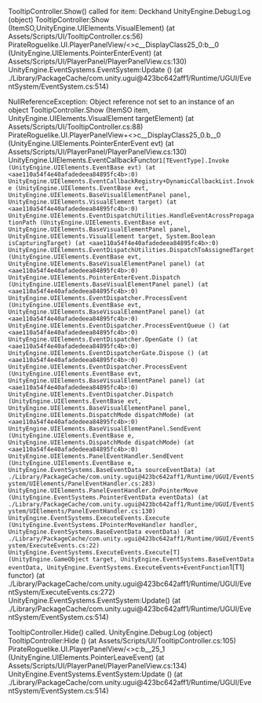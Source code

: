 TooltipController.Show() called for item: Deckhand
UnityEngine.Debug:Log (object)
TooltipController:Show (ItemSO,UnityEngine.UIElements.VisualElement) (at Assets/Scripts/UI/TooltipController.cs:56)
PirateRoguelike.UI.PlayerPanelView/<>c__DisplayClass25_0:<PopulateSlots>b__0 (UnityEngine.UIElements.PointerEnterEvent) (at Assets/Scripts/UI/PlayerPanel/PlayerPanelView.cs:130)
UnityEngine.EventSystems.EventSystem:Update () (at ./Library/PackageCache/com.unity.ugui@423bc642aff1/Runtime/UGUI/EventSystem/EventSystem.cs:514)

NullReferenceException: Object reference not set to an instance of an object
TooltipController.Show (ItemSO item, UnityEngine.UIElements.VisualElement targetElement) (at Assets/Scripts/UI/TooltipController.cs:88)
PirateRoguelike.UI.PlayerPanelView+<>c__DisplayClass25_0.<PopulateSlots>b__0 (UnityEngine.UIElements.PointerEnterEvent evt) (at Assets/Scripts/UI/PlayerPanel/PlayerPanelView.cs:130)
UnityEngine.UIElements.EventCallbackFunctor`1[TEventType].Invoke (UnityEngine.UIElements.EventBase evt) (at <aae110a54f4e40afadedeea84895fc4b>:0)
UnityEngine.UIElements.EventCallbackRegistry+DynamicCallbackList.Invoke (UnityEngine.UIElements.EventBase evt, UnityEngine.UIElements.BaseVisualElementPanel panel, UnityEngine.UIElements.VisualElement target) (at <aae110a54f4e40afadedeea84895fc4b>:0)
UnityEngine.UIElements.EventDispatchUtilities.HandleEventAcrossPropagationPath (UnityEngine.UIElements.EventBase evt, UnityEngine.UIElements.BaseVisualElementPanel panel, UnityEngine.UIElements.VisualElement target, System.Boolean isCapturingTarget) (at <aae110a54f4e40afadedeea84895fc4b>:0)
UnityEngine.UIElements.EventDispatchUtilities.DispatchToAssignedTarget (UnityEngine.UIElements.EventBase evt, UnityEngine.UIElements.BaseVisualElementPanel panel) (at <aae110a54f4e40afadedeea84895fc4b>:0)
UnityEngine.UIElements.PointerEnterEvent.Dispatch (UnityEngine.UIElements.BaseVisualElementPanel panel) (at <aae110a54f4e40afadedeea84895fc4b>:0)
UnityEngine.UIElements.EventDispatcher.ProcessEvent (UnityEngine.UIElements.EventBase evt, UnityEngine.UIElements.BaseVisualElementPanel panel) (at <aae110a54f4e40afadedeea84895fc4b>:0)
UnityEngine.UIElements.EventDispatcher.ProcessEventQueue () (at <aae110a54f4e40afadedeea84895fc4b>:0)
UnityEngine.UIElements.EventDispatcher.OpenGate () (at <aae110a54f4e40afadedeea84895fc4b>:0)
UnityEngine.UIElements.EventDispatcherGate.Dispose () (at <aae110a54f4e40afadedeea84895fc4b>:0)
UnityEngine.UIElements.EventDispatcher.ProcessEvent (UnityEngine.UIElements.EventBase evt, UnityEngine.UIElements.BaseVisualElementPanel panel) (at <aae110a54f4e40afadedeea84895fc4b>:0)
UnityEngine.UIElements.EventDispatcher.Dispatch (UnityEngine.UIElements.EventBase evt, UnityEngine.UIElements.BaseVisualElementPanel panel, UnityEngine.UIElements.DispatchMode dispatchMode) (at <aae110a54f4e40afadedeea84895fc4b>:0)
UnityEngine.UIElements.BaseVisualElementPanel.SendEvent (UnityEngine.UIElements.EventBase e, UnityEngine.UIElements.DispatchMode dispatchMode) (at <aae110a54f4e40afadedeea84895fc4b>:0)
UnityEngine.UIElements.PanelEventHandler.SendEvent (UnityEngine.UIElements.EventBase e, UnityEngine.EventSystems.BaseEventData sourceEventData) (at ./Library/PackageCache/com.unity.ugui@423bc642aff1/Runtime/UGUI/EventSystem/UIElements/PanelEventHandler.cs:283)
UnityEngine.UIElements.PanelEventHandler.OnPointerMove (UnityEngine.EventSystems.PointerEventData eventData) (at ./Library/PackageCache/com.unity.ugui@423bc642aff1/Runtime/UGUI/EventSystem/UIElements/PanelEventHandler.cs:130)
UnityEngine.EventSystems.ExecuteEvents.Execute (UnityEngine.EventSystems.IPointerMoveHandler handler, UnityEngine.EventSystems.BaseEventData eventData) (at ./Library/PackageCache/com.unity.ugui@423bc642aff1/Runtime/UGUI/EventSystem/ExecuteEvents.cs:22)
UnityEngine.EventSystems.ExecuteEvents.Execute[T] (UnityEngine.GameObject target, UnityEngine.EventSystems.BaseEventData eventData, UnityEngine.EventSystems.ExecuteEvents+EventFunction`1[T1] functor) (at ./Library/PackageCache/com.unity.ugui@423bc642aff1/Runtime/UGUI/EventSystem/ExecuteEvents.cs:272)
UnityEngine.EventSystems.EventSystem:Update() (at ./Library/PackageCache/com.unity.ugui@423bc642aff1/Runtime/UGUI/EventSystem/EventSystem.cs:514)

TooltipController.Hide() called.
UnityEngine.Debug:Log (object)
TooltipController:Hide () (at Assets/Scripts/UI/TooltipController.cs:105)
PirateRoguelike.UI.PlayerPanelView/<>c:<PopulateSlots>b__25_1 (UnityEngine.UIElements.PointerLeaveEvent) (at Assets/Scripts/UI/PlayerPanel/PlayerPanelView.cs:134)
UnityEngine.EventSystems.EventSystem:Update () (at ./Library/PackageCache/com.unity.ugui@423bc642aff1/Runtime/UGUI/EventSystem/EventSystem.cs:514)

